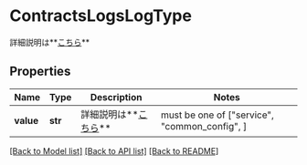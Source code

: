 # ContractsLogsLogType

詳細説明は**[こちら](#tag/logs-(contracts))**

## Properties
Name | Type | Description | Notes
------------ | ------------- | ------------- | -------------
**value** | **str** | 詳細説明は**[こちら](#tag/logs-(contracts))** |  must be one of ["service", "common_config", ]

[[Back to Model list]](../README.md#documentation-for-models) [[Back to API list]](../README.md#documentation-for-api-endpoints) [[Back to README]](../README.md)


